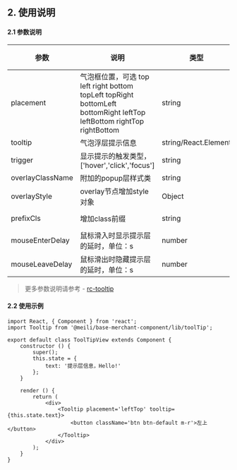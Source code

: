 ## 2. 使用说明

#### 2.1 参数说明

| 参数        | 说明           | 类型         |  备注       |   默认       |  
| ------------ | ------------- | ------------ | ------------  |------------  |
| placement       | 气泡框位置，可选 top left right bottom topLeft topRight bottomLeft bottomRight leftTop leftBottom rightTop rightBottom          | string       |         | "top"   |
| tooltip     | 气泡浮层提示信息   | string/React.Element | - |  - | 
| trigger     | 显示提示的触发类型，['hover','click','focus']   | string | - |  "hover" | 
| overlayClassName |  附加的popup层样式类  | string | - |   | 
| overlayStyle |  overlay节点增加style对象  | Object | - |   | 
| prefixCls |  增加class前缀  | string | - |  "rc-tooltip" | 
| mouseEnterDelay |  鼠标滑入时显示提示层的延时，单位：s  | number | - |  0 | 
| mouseLeaveDelay |  鼠标滑出时隐藏提示层的延时，单位：s  | number | - |  0.1 | 


> 更多参数说明请参考 - [rc-tooltip](https://www.npmjs.com/package/rc-tooltip)

#### 2.2 使用示例
	
	import React, { Component } from 'react';
	import Tooltip from '@meili/base-merchant-component/lib/toolTip';

	export default class ToolTipView extends Component {
		constructor () {
	        super();
	        this.state = {
	            text: '提示层信息，Hello!'
	        };
	    }

	    render () {
	        return (
	            <div>
	                <Tooltip placement='leftTop' tooltip={this.state.text}>
	                    <button className='btn btn-default m-r'>左上</button>
	                </Tooltip>
	            </div>
	        );
	    }
	}